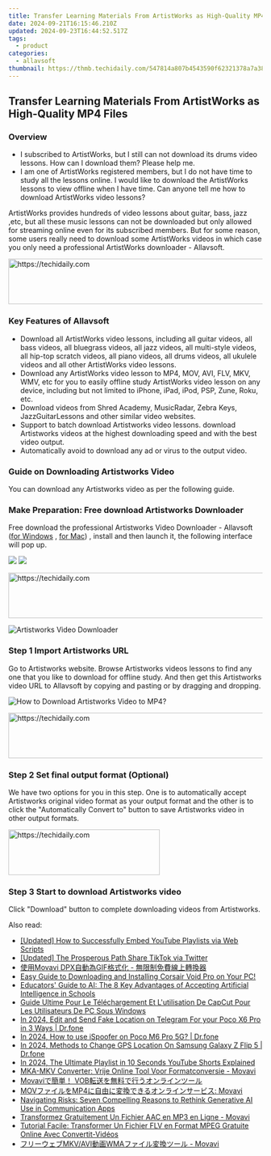 ```yaml
---
title: Transfer Learning Materials From ArtistWorks as High-Quality MP4 Files
date: 2024-09-21T16:15:46.210Z
updated: 2024-09-23T16:44:52.517Z
tags:
  - product
categories:
  - allavsoft
thumbnail: https://thmb.techidaily.com/547814a807b4543590f62321378a7a383eefe4ae6434dfc2add6edc999f55579.jpg
---
```


## Transfer Learning Materials From ArtistWorks as High-Quality MP4 Files

### Overview

* I subscribed to ArtistWorks, but I still can not download its drums video lessons. How can I download them? Please help me.
* I am one of ArtistWorks registered members, but I do not have time to study all the lessons online. I would like to download the ArtistWorks lessons to view offline when I have time. Can anyone tell me how to download ArtistWorks video lessons?

ArtistWorks provides hundreds of video lessons about guitar, bass, jazz ,etc, but all these music lessons can not be downloaded but only allowed for streaming online even for its subscribed members. But for some reason, some users really need to download some ArtistWorks videos in which case you only need a professional ArtistWorks downloader - Allavsoft.

<!-- affiliate ads begin -->
<a href="https://aligracehair.sjv.io/c/5597632/1975821/19272" target="_top" id="1975821">
  <img src="//a.impactradius-go.com/display-ad/19272-1975821" border="0" alt="https://techidaily.com" width="728" height="90"/>
</a>
<img height="0" width="0" src="https://aligracehair.sjv.io/i/5597632/1975821/19272" style="position:absolute;visibility:hidden;" border="0" />
<!-- affiliate ads end -->

### Key Features of Allavsoft

* Download all ArtistWorks video lessons, including all guitar videos, all bass videos, all bluegrass videos, all jazz videos, all multi-style videos, all hip-top scratch videos, all piano videos, all drums videos, all ukulele videos and all other ArtistWorks video lessons.
* Download any ArtistWorks video lesson to MP4, MOV, AVI, FLV, MKV, WMV, etc for you to easily offline study ArtistWorks video lesson on any device, including but not limited to iPhone, iPad, iPod, PSP, Zune, Roku, etc.
* Download videos from Shred Academy, MusicRadar, Zebra Keys, JazzGuitarLessons and other similar video websites.
* Support to batch download Artistworks video lessons. download Artistworks videos at the highest downloading speed and with the best video output.
* Automatically avoid to download any ad or virus to the output video.

### Guide on Downloading Artistworks Video

You can download any Artistworks video as per the following guide.

### Make Preparation: Free download Artistworks Downloader

Free download the professional Artistworks Video Downloader - Allavsoft ([for Windows](https://tools.techidaily.com/allavsoft/products/) , [for Mac](https://tools.techidaily.com/allavsoft/products/)) , install and then launch it, the following interface will pop up.

[![](https://www.allavsoft.com/how-to/../images/how-to/free-download-win.jpg)](https://tools.techidaily.com/allavsoft/products/) [![](https://www.allavsoft.com/how-to/../images/how-to/free-download-mac.jpg)](https://tools.techidaily.com/allavsoft/products/)

<!-- affiliate ads begin -->
<a href="https://aligracehair.sjv.io/c/5597632/1934142/19272" target="_top" id="1934142">
  <img src="//a.impactradius-go.com/display-ad/19272-1934142" border="0" alt="https://techidaily.com" width="728" height="90"/>
</a>
<img height="0" width="0" src="https://aligracehair.sjv.io/i/5597632/1934142/19272" style="position:absolute;visibility:hidden;" border="0" />
<!-- affiliate ads end -->

![Artistworks Video Downloader](https://www.allavsoft.com/how-to/../images/allavsoft/screen-shot-600.jpg)

### Step 1 Import Artistworks URL

Go to Artistworks website. Browse Artistworks videos lessons to find any one that you like to download for offline study. And then get this Artistworks video URL to Allavsoft by copying and pasting or by dragging and dropping.

![How to Download Artistworks Video to MP4?](https://www.allavsoft.com/how-to/../images/how-to/download-rtmp-video/download-rtmp-video.jpg)

<!-- affiliate ads begin -->
<a href="https://appsumo.8odi.net/c/5597632/2130885/7443" target="_top" id="2130885">
  <img src="//a.impactradius-go.com/display-ad/7443-2130885" border="0" alt="https://techidaily.com" width="600" height="90"/>
</a>
<img height="0" width="0" src="https://appsumo.8odi.net/i/5597632/2130885/7443" style="position:absolute;visibility:hidden;" border="0" />
<!-- affiliate ads end -->

### Step 2 Set final output format (Optional)

We have two options for you in this step. One is to automatically accept Artistworks original video format as your output format and the other is to click the "Automatically Convert to" button to save Artistworks video in other output formats.

<!-- affiliate ads begin -->
<a href="https://aligracehair.sjv.io/c/5597632/2006955/19272" target="_top" id="2006955">
  <img src="//a.impactradius-go.com/display-ad/19272-2006955" border="0" alt="https://techidaily.com" width="300" height="90"/>
</a>
<img height="0" width="0" src="https://aligracehair.sjv.io/i/5597632/2006955/19272" style="position:absolute;visibility:hidden;" border="0" />
<!-- affiliate ads end -->

### Step 3 Start to download Artistworks video

Click "Download" button to complete downloading videos from Artistworks.

<ins class="adsbygoogle"
     style="display:block"
     data-ad-format="autorelaxed"
     data-ad-client="ca-pub-7571918770474297"
     data-ad-slot="1223367746"></ins>

<ins class="adsbygoogle"
     style="display:block"
     data-ad-client="ca-pub-7571918770474297"
     data-ad-slot="8358498916"
     data-ad-format="auto"
     data-full-width-responsive="true"></ins>

<span class="atpl-alsoreadstyle">Also read:</span>
<div><ul>
<li><a href="https://facebook-video-share.techidaily.com/updated-how-to-successfully-embed-youtube-playlists-via-web-scripts/"><u>[Updated] How to Successfully Embed YouTube Playlists via Web Scripts</u></a></li>
<li><a href="https://twitter-videos.techidaily.com/updated-the-prosperous-path-share-tiktok-via-twitter/"><u>[Updated] The Prosperous Path Share TikTok via Twitter</u></a></li>
<li><a href="https://win-reviews.techidaily.com/movavi-dpxgif/"><u>使用Movavi DPX自動為GIF格式化 - 無限制免費線上轉換器</u></a></li>
<li><a href="https://hardware-help.techidaily.com/1722968053394-easy-guide-to-downloading-and-installing-corsair-void-pro-on-your-pc/"><u>Easy Guide to Downloading and Installing Corsair Void Pro on Your PC!</u></a></li>
<li><a href="https://tech-revival.techidaily.com/educators-guide-to-ai-the-8-key-advantages-of-accepting-artificial-intelligence-in-schools/"><u>Educators' Guide to AI: The 8 Key Advantages of Accepting Artificial Intelligence in Schools</u></a></li>
<li><a href="https://win-reviews.techidaily.com/guide-ultime-pour-le-telechargement-et-lutilisation-de-capcut-pour-les-utilisateurs-de-pc-sous-windows/"><u>Guide Ultime Pour Le Téléchargement Et L'utilisation De CapCut Pour Les Utilisateurs De PC Sous Windows</u></a></li>
<li><a href="https://location-social.techidaily.com/in-2024-edit-and-send-fake-location-on-telegram-for-your-poco-x6-pro-in-3-ways-drfone-by-drfone-virtual-android/"><u>In 2024, Edit and Send Fake Location on Telegram For your Poco X6 Pro in 3 Ways | Dr.fone</u></a></li>
<li><a href="https://pokemon-go-android.techidaily.com/in-2024-how-to-use-ispoofer-on-poco-m6-pro-5g-drfone-by-drfone-virtual-android/"><u>In 2024, How to use iSpoofer on Poco M6 Pro 5G? | Dr.fone</u></a></li>
<li><a href="https://phone-solutions.techidaily.com/in-2024-methods-to-change-gps-location-on-samsung-galaxy-z-flip-5-drfone-by-drfone-virtual-android/"><u>In 2024, Methods to Change GPS Location On Samsung Galaxy Z Flip 5 | Dr.fone</u></a></li>
<li><a href="https://youtube-blog.techidaily.com/24-the-ultimate-playlist-in-10-seconds-youtube-shorts-explained/"><u>In 2024, The Ultimate Playlist in 10 Seconds YouTube Shorts Explained</u></a></li>
<li><a href="https://win-reviews.techidaily.com/mka-mkv-converter-vrije-online-tool-voor-formatconversie-movavi/"><u>MKA-MKV Converter: Vrije Online Tool Voor Formatconversie - Movavi</u></a></li>
<li><a href="https://win-reviews.techidaily.com/movavi-vob/"><u>Movaviで簡単！ VOB転送を無料で行うオンラインツール</u></a></li>
<li><a href="https://win-reviews.techidaily.com/1726224186579-movmp4-movavi/"><u>MOVファイルをMP4に自由に変換できるオンラインサービス: Movavi</u></a></li>
<li><a href="https://tech-haven.techidaily.com/navigating-risks-seven-compelling-reasons-to-rethink-generative-ai-use-in-communication-apps/"><u>Navigating Risks: Seven Compelling Reasons to Rethink Generative AI Use in Communication Apps</u></a></li>
<li><a href="https://win-reviews.techidaily.com/transformez-gratuitement-un-fichier-aac-en-mp3-en-ligne-movavi/"><u>Transformez Gratuitement Un Fichier AAC en MP3 en Ligne - Movavi</u></a></li>
<li><a href="https://win-reviews.techidaily.com/tutorial-facile-transformer-un-fichier-flv-en-format-mpeg-gratuite-online-avec-convertit-videos/"><u>Tutorial Facile: Transformer Un Fichier FLV en Format MPEG Gratuite Online Avec Convertit-Vidéos</u></a></li>
<li><a href="https://win-reviews.techidaily.com/mkvaviwma-movavi/"><u>フリーウェブMKV/AVI動画WMAファイル変換ツール - Movavi</u></a></li>
</ul></div>


